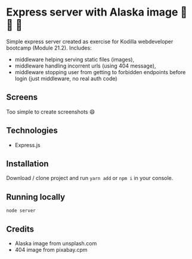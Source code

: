 # Express server with Alaska image :rainbow: :sunrise: :roller_coaster:

Simple express server created as exercise for Kodilla webdeveloper bootcamp (Module 21.2).
Includes:
* middleware helping serving static files (images), 
* middleware handling incorrent urls (using 404 message), 
* middleware stopping user from getting to forbidden endpoints before login (just middleware, no real auth code)

## Screens

Too simple to create screenshots :smile:

## Technologies

* Express.js

## Installation

Download / clone project and run `yarn add` or `npm i` in your console.

## Running locally

`node server`

## Credits

* Alaska image from unsplash.com
* 404 image from pixabay.cpm